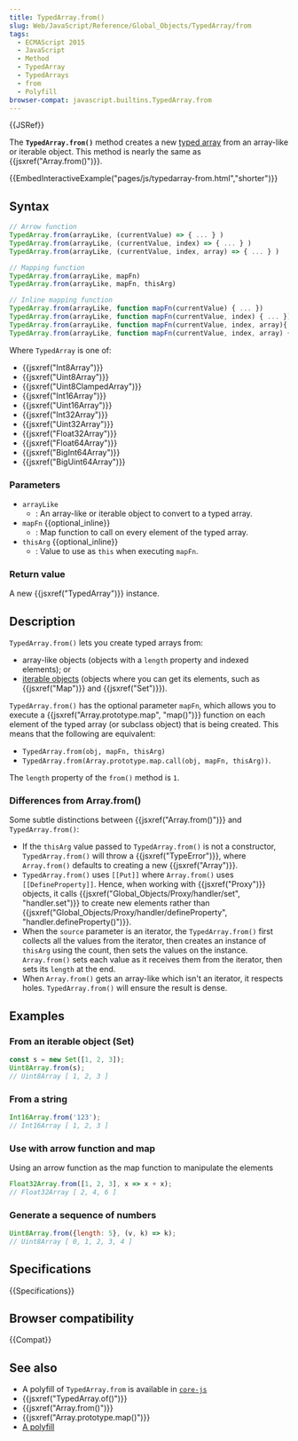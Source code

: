 ```yaml
---
title: TypedArray.from()
slug: Web/JavaScript/Reference/Global_Objects/TypedArray/from
tags:
  - ECMAScript 2015
  - JavaScript
  - Method
  - TypedArray
  - TypedArrays
  - from
  - Polyfill
browser-compat: javascript.builtins.TypedArray.from
---
```

{{JSRef}}

The **`TypedArray.from()`** method creates a new
[typed array](/en-US/docs/Web/JavaScript/Reference/Global_Objects/TypedArray#TypedArray_objects)
from an array-like or iterable object. This method is nearly the same as
{{jsxref("Array.from()")}}.

{{EmbedInteractiveExample("pages/js/typedarray-from.html","shorter")}}

## Syntax

```js
// Arrow function
TypedArray.from(arrayLike, (currentValue) => { ... } )
TypedArray.from(arrayLike, (currentValue, index) => { ... } )
TypedArray.from(arrayLike, (currentValue, index, array) => { ... } )

// Mapping function
TypedArray.from(arrayLike, mapFn)
TypedArray.from(arrayLike, mapFn, thisArg)

// Inline mapping function
TypedArray.from(arrayLike, function mapFn(currentValue) { ... })
TypedArray.from(arrayLike, function mapFn(currentValue, index) { ... })
TypedArray.from(arrayLike, function mapFn(currentValue, index, array){ ... })
TypedArray.from(arrayLike, function mapFn(currentValue, index, array) { ... }, thisArg)
```

Where `TypedArray` is one of:

- {{jsxref("Int8Array")}}
- {{jsxref("Uint8Array")}}
- {{jsxref("Uint8ClampedArray")}}
- {{jsxref("Int16Array")}}
- {{jsxref("Uint16Array")}}
- {{jsxref("Int32Array")}}
- {{jsxref("Uint32Array")}}
- {{jsxref("Float32Array")}}
- {{jsxref("Float64Array")}}
- {{jsxref("BigInt64Array")}}
- {{jsxref("BigUint64Array")}}

### Parameters

- `arrayLike`
  - : An array-like or iterable object to convert to a typed array.
- `mapFn` {{optional_inline}}
  - : Map function to call on every element of the typed array.
- `thisArg` {{optional_inline}}
  - : Value to use as `this` when executing `mapFn`.

### Return value

A new {{jsxref("TypedArray")}} instance.

## Description

`TypedArray.from()` lets you create typed arrays from:

- array-like objects (objects with a `length` property and indexed elements); or
- [iterable objects](/en-US/docs/Web/JavaScript/Guide/iterable) (objects where
  you can get its elements, such as {{jsxref("Map")}} and
  {{jsxref("Set")}}).

`TypedArray.from()` has the optional parameter `mapFn`, which allows you to
execute a {{jsxref("Array.prototype.map", "map()")}} function on
each element of the typed array (or subclass object) that is being created. This
means that the following are equivalent:

- `TypedArray.from(obj, mapFn, thisArg)`
- `TypedArray.from(Array.prototype.map.call(obj, mapFn, thisArg))`.

The `length` property of the `from()` method is `1`.

### Differences from Array.from()

Some subtle distinctions between {{jsxref("Array.from()")}} and
`TypedArray.from()`:

- If the `thisArg` value passed to `TypedArray.from()` is not a constructor,
  `TypedArray.from()` will throw a {{jsxref("TypeError")}}, where
  `Array.from()` defaults to creating a new {{jsxref("Array")}}.
- `TypedArray.from()` uses `[[Put]]` where `Array.from()` uses
  `[[DefineProperty]]`. Hence, when working with {{jsxref("Proxy")}}
  objects, it calls
  {{jsxref("Global_Objects/Proxy/handler/set", "handler.set")}}
  to create new elements rather than
  {{jsxref("Global_Objects/Proxy/handler/defineProperty",
        "handler.defineProperty()")}}.
- When the `source` parameter is an iterator, the `TypedArray.from()` first
  collects all the values from the iterator, then creates an instance of
  `thisArg` using the count, then sets the values on the instance.
  `Array.from()` sets each value as it receives them from the iterator, then
  sets its `length` at the end.
- When `Array.from()` gets an array-like which isn't an iterator, it respects
  holes. `TypedArray.from()` will ensure the result is dense.

## Examples

### From an iterable object (Set)

```js
const s = new Set([1, 2, 3]);
Uint8Array.from(s);
// Uint8Array [ 1, 2, 3 ]
```

### From a string

```js
Int16Array.from('123');
// Int16Array [ 1, 2, 3 ]
```

### Use with arrow function and map

Using an arrow function as the map function to manipulate the elements

```js
Float32Array.from([1, 2, 3], x => x + x);
// Float32Array [ 2, 4, 6 ]
```

### Generate a sequence of numbers

```js
Uint8Array.from({length: 5}, (v, k) => k);
// Uint8Array [ 0, 1, 2, 3, 4 ]
```

## Specifications

{{Specifications}}

## Browser compatibility

{{Compat}}

## See also

- A polyfill of `TypedArray.from` is available in
  [`core-js`](https://github.com/zloirock/core-js#ecmascript-typed-arrays)
- {{jsxref("TypedArray.of()")}}
- {{jsxref("Array.from()")}}
- {{jsxref("Array.prototype.map()")}}
- [A polyfill](https://github.com/behnammodi/polyfill/blob/v0.0.1/int-8-array.polyfill.js)
